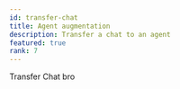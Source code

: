 ```yaml
---
id: transfer-chat
title: Agent augmentation
description: Transfer a chat to an agent
featured: true
rank: 7
---
```

Transfer Chat bro